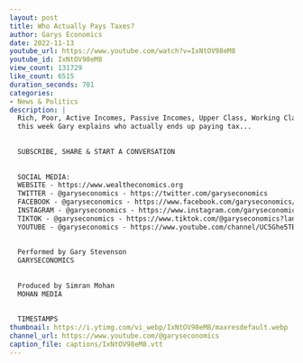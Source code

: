 ```yaml
---
layout: post
title: Who Actually Pays Taxes?
author: Garys Economics
date: 2022-11-13
youtube_url: https://www.youtube.com/watch?v=IxNtOV98eM8
youtube_id: IxNtOV98eM8
view_count: 131729
like_count: 6515
duration_seconds: 701
categories:
- News & Politics
description: |
  Rich, Poor, Active Incomes, Passive Incomes, Upper Class, Working Class.... 
  this week Gary explains who actually ends up paying tax...
  
  
  SUBSCRIBE, SHARE & START A CONVERSATION
  
  
  SOCIAL MEDIA:
  WEBSITE - https://www.wealtheconomics.org
  TWITTER - @garyseconomics - https://twitter.com/garyseconomics
  FACEBOOK - @garyseconomics - https://www.facebook.com/garyseconomics/
  INSTAGRAM - @garyseconomics - https://www.instagram.com/garyseconomics/
  TIKTOK - @garyseconomics - https://www.tiktok.com/@garyseconomics?lang=en
  YOUTUBE - @garyseconomics - https://www.youtube.com/channel/UC5Ghe5TBQGYIOANuiNW4hDQ
  
  
  Performed by Gary Stevenson
  GARYSECONOMICS
  
  
  Produced by Simran Mohan
  MOHAN MEDIA
  
  
  TIMESTAMPS
thumbnail: https://i.ytimg.com/vi_webp/IxNtOV98eM8/maxresdefault.webp
channel_url: https://www.youtube.com/@garyseconomics
caption_file: captions/IxNtOV98eM8.vtt
---
```

